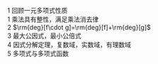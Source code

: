 1 回顾一元多项式性质  
1 乘法具有整性，满足乘法消去律  
2  $\rm{deg}[f\cdot g]=\rm{deg}[f]+\rm{deg}[g]$  
3 最大公因式，最小公倍式  
4 因式分解定理，复数域，实数域，有理数域  
5 多项式与多项式函数  
